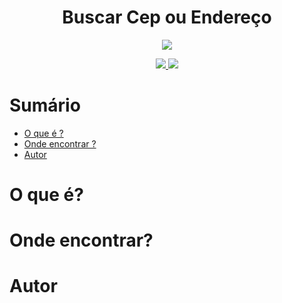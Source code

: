 <h1 align='center'>Buscar Cep ou Endereço</h1>
<p align='center'>
  <a href="https://www.javascript.com/">
    <img src="https://img.shields.io/badge/Desenvolvido%20com-Javascript-black.svg?colorA=12E419&colorB=0C8D10&style=for-the-badge"/>
  </a>
</p>
<p align='center'>
  <a href="https://pt-br.reactjs.org/">
    <img src="https://img.shields.io/badge/Biblioteca-ReactJS-black.svg?colorA=12E419&colorB=0C8D10&style=for-the-badge"/>
  </a>
  <a href="https://docs.awesomeapi.com.br/api-de-moedas">
    <img src="https://img.shields.io/badge/API-Cotação%20de%20Moedas-black.svg?colorA=12E419&colorB=0C8D10&style=for-the-badge"/>
  </a>
</p>
<p align='center'>
  
  # Sumário
  
   - [O que é ?](#o-que-é)
   - [Onde encontrar ?](#onde-encontrar)
   - [Autor](#autor)
    
  # O que é?
  # Onde encontrar?
  # Autor
</p>

